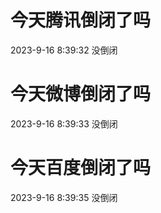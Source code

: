 # 今天腾讯倒闭了吗

2023-9-16 8:39:32 没倒闭

# 今天微博倒闭了吗

2023-9-16 8:39:33 没倒闭

# 今天百度倒闭了吗

2023-9-16 8:39:35 没倒闭

